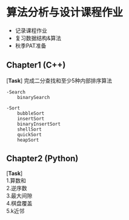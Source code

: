 # 算法分析与设计课程作业

- 记录课程作业
- 复习数据结构&算法
- 秋季PAT准备

## Chapter1 (C++)

[**Task**] 完成二分查找和至少5种内部排序算法

    -Search
        binarySearch
    
    -Sort
        bubbleSort
        insertSort
        binaryInsertSort
        shellSort
        quickSort
        heapSort

## Chapter2 (Python)

[**Task**]  
1.算数和  
2.逆序数  
3.最大间隙  
4.棋盘覆盖  
5.k近邻  